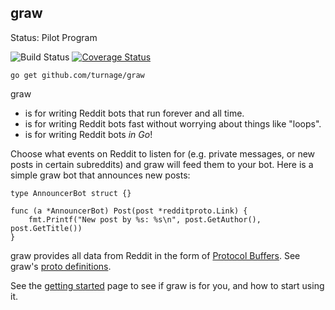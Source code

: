 graw
--------------------------------------------------------------------------------

Status: Pilot Program

![Build Status](https://travis-ci.org/turnage/graw.svg?branch=master)
[![Coverage Status](https://coveralls.io/repos/turnage/graw/badge.svg?branch=master&service=github)](https://coveralls.io/github/turnage/graw?branch=master)

    go get github.com/turnage/graw

graw
* is for writing Reddit bots that run forever and all time.
* is for writing Reddit bots fast without worrying about things like "loops".
* is for writing Reddit bots *in Go*!

Choose what events on Reddit to listen for (e.g. private messages, or new posts 
in certain subreddits) and graw will feed them to your bot. Here is a simple
graw bot that announces new posts:

    type AnnouncerBot struct {}
    
    func (a *AnnouncerBot) Post(post *redditproto.Link) {
        fmt.Printf("New post by %s: %s\n", post.GetAuthor(), post.GetTitle())
    }

graw provides all data from Reddit in the form of
[Protocol Buffers](https://developers.google.com/protocol-buffers/).
See graw's [proto definitions](https://github.com/turnage/redditproto/blob/master/reddit.proto).

See the [getting started](https://github.com/turnage/graw/wiki/Getting-Started)
page to see if graw is for you, and how to start using it.
